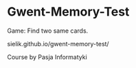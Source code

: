 # Gwent-Memory-Test
Game: Find two same cards.

sielik.github.io/gwent-memory-test/

Course by Pasja Informatyki
